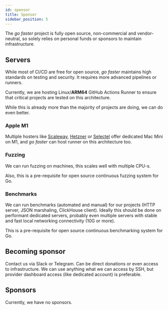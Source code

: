 ```yaml
---
id: sponsor
title: Sponsor
sidebar_position: 5
---
```


The *go faster* project is fully open source, non-commercial and vendor-neutral, so solely relies on personal funds or sponsors
to maintain infrastructure.

## Servers

While most of CI/CD are free for open source, *go faster* maintains high standards on testing and security. It requires
more advanced pipelines or runners.

Currently, we are hosting Linux/**ARM64** GitHub Actions Runner to ensure that critical projects are tested on this architecture.

While this is already more than the majority of projects are doing, we can do even better.

### Apple M1

Multiple hosters like [Scaleway](https://www.scaleway.com/en/hello-m1/), [Hetzner](https://www.hetzner.com/dedicated-rootserver/mac-mini-m1) or [Selectel](https://selectel.ru/en/services/dedicated/config/?uuid=938336c2-7306-4412-b8dd-034a0e3d0413)
offer dedicated Mac Mini on M1, and *go faster* can host runner on this architecture too.

### Fuzzing

We can run fuzzing on machines, this scales well with multiple CPU-s.

Also, this is a pre-requisite for open source continuous fuzzing system for Go.

### Benchmarks

We can run benchmarks (automated and manual) for our projects (HTTP server, JSON marshaling, ClickHouse client).
Ideally this should be done on performant dedicated servers, probably even multiple servers with stable and fast local networking
connectivity (10G or more).

This is a pre-requisite for open source continuous benchmarking system for Go.

## Becoming sponsor

Contact us via Slack or Telegram. Can be direct donations or even access to infrastructure.
We can use anything what we can access by SSH, but provider dashboard access (like dedicated account) is preferable.

## Sponsors
Currently, we have no sponsors.
